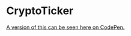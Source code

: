 # CryptoTicker

[A version of this can be seen here on CodePen.](https://codepen.io/ChewyDinosaur/full/XewPrv/)
